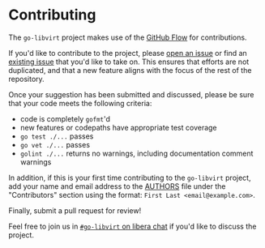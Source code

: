 Contributing
============

The `go-libvirt` project makes use of the [GitHub Flow](https://guides.github.com/introduction/flow/)
for contributions.

If you'd like to contribute to the project, please
[open an issue](https://github.com/zhiyin2021/go-libvirt/issues/new) or find an
[existing issue](https://github.com/zhiyin2021/go-libvirt/issues) that you'd like
to take on.  This ensures that efforts are not duplicated, and that a new feature
aligns with the focus of the rest of the repository.

Once your suggestion has been submitted and discussed, please be sure that your
code meets the following criteria:
  - code is completely `gofmt`'d
  - new features or codepaths have appropriate test coverage
  - `go test ./...` passes
  - `go vet ./...` passes
  - `golint ./...` returns no warnings, including documentation comment warnings

In addition, if this is your first time contributing to the `go-libvirt` project,
add your name and email address to the
[AUTHORS](https://github.com/zhiyin2021/go-libvirt/blob/master/AUTHORS) file
under the "Contributors" section using the format:
`First Last <email@example.com>`.

Finally, submit a pull request for review!

Feel free to join us in [`#go-libvirt` on libera chat](https://web.libera.chat/)
if you'd like to discuss the project.
